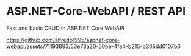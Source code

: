 # ASP.NET-Core-WebAPI / REST API

Fast and basic CRUD in ASP.NET Core WebAPI 


https://github.com/alfredo1995/aspnet-core-webapi/assets/71193893/53e73a20-50be-4fa4-b215-b305dd0107b6


 
